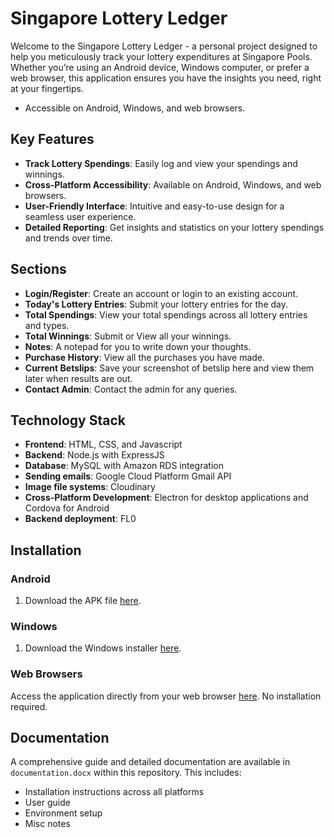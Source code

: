 # Singapore Lottery Ledger

Welcome to the Singapore Lottery Ledger - a personal project designed to help you meticulously track your lottery expenditures at Singapore Pools. Whether you’re using an Android device, Windows computer, or prefer a web browser, this application ensures you have the insights you need, right at your fingertips.
- Accessible on Android, Windows, and web browsers.

## Key Features
- **Track Lottery Spendings**: Easily log and view your spendings and winnings.
- **Cross-Platform Accessibility**: Available on Android, Windows, and web browsers.
- **User-Friendly Interface**: Intuitive and easy-to-use design for a seamless user experience.
- **Detailed Reporting**: Get insights and statistics on your lottery spendings and trends over time.

## Sections
- **Login/Register**: Create an account or login to an existing account.
- **Today's Lottery Entries**: Submit your lottery entries for the day.
- **Total Spendings**: View your total spendings across all lottery entries and types.
- **Total Winnings**: Submit or View all your winnings.
- **Notes**: A notepad for you to write down your thoughts.
- **Purchase History**: View all the purchases you have made.
- **Current Betslips**: Save your screenshot of betslip here and view them later when results are out.
- **Contact Admin**: Contact the admin for any queries.

## Technology Stack
- **Frontend**: HTML, CSS, and Javascript
- **Backend**: Node.js with ExpressJS
- **Database**: MySQL with Amazon RDS integration
- **Sending emails**: Google Cloud Platform Gmail API
- **Image file systems**: Cloudinary
- **Cross-Platform Development**: Electron for desktop applications and Cordova for Android
- **Backend deployment**: FL0

## Installation

### Android
1. Download the APK file <a href="https://github.com/testtesttesttest45/singapore_lottery_ledger/releases/download/v1/singapore_lottery_ledger_apk.zip" download>here</a>.

### Windows
1. Download the Windows installer <a href="https://github.com/testtesttesttest45/singapore_lottery_ledger/releases/download/v1/desktop_installer.zip" download>here</a>.

### Web Browsers
Access the application directly from your web browser <a href="https://singapore-lottery-ledger-dev-qhcc.2.sg-1.fl0.io" target="_blank">here</a>. No installation required.

## Documentation
A comprehensive guide and detailed documentation are available in `documentation.docx` within this repository. This includes:
- Installation instructions across all platforms
- User guide
- Environment setup
- Misc notes